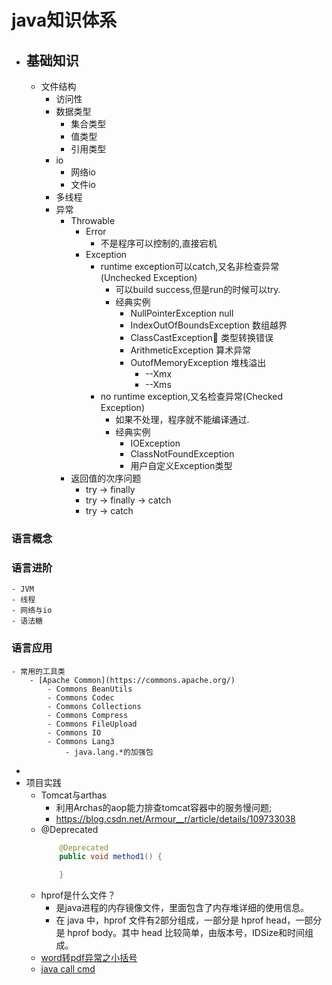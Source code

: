 

# java知识体系
- ## 基础知识
	- 文件结构
		- 访问性
		- 数据类型
			- 集合类型
			- 值类型
			- 引用类型
		- io
			- 网络io
			- 文件io
		- 多线程
		- 异常
			- Throwable
				- Error
					- 不是程序可以控制的,直接宕机
				- Exception
					- runtime exception可以catch,又名非检查异常(Unchecked Exception)
						- 可以build success,但是run的时候可以try.
						- 经典实例
							- NullPointerException null
							- IndexOutOfBoundsException 数组越界
							- ClassCastException 类型转换错误
							- ArithmeticException 算术异常
							- OutofMemoryException 堆栈溢出
								- --Xmx
								- --Xms
					- no runtime exception,又名检查异常(Checked Exception)
						- 如果不处理，程序就不能编译通过.
						- 经典实例
							- IOException
							- ClassNotFoundException
							- 用户自定义Exception类型
			- 返回值的次序问题
				- try -> finally
				- try -> finally -> catch
				- try -> catch
### 语言概念
### 语言进阶
	- JVM
	- 线程
	- 网络与io
	- 语法糖
### 语言应用
	- 常用的工具类
		- [Apache Common](https://commons.apache.org/)
			- Commons BeanUtils
			- Commons Codec
			- Commons Collections
			- Commons Compress
			- Commons FileUpload
			- Commons IO
			- Commons Lang3
				- java.lang.*的加强包
-
- 项目实践
	- Tomcat与arthas
		- 利用Archas的aop能力排查tomcat容器中的服务慢问题;
		- https://blog.csdn.net/Armour__r/article/details/109733038
	- @Deprecated
		```java
			@Deprecated
			public void method1() {

			}
		```
	- hprof是什么文件？
		- 是java进程的内存镜像文件，里面包含了内存堆详细的使用信息。
		- 在 java 中，hprof 文件有2部分组成，一部分是 hprof head，一部分是 hprof body。其中 head 比较简单，由版本号，IDSize和时间组成。
	- [word转pdf异常之小括号](https://blog.csdn.net/u012998306/article/details/124803061)
	- [java call cmd](https://www.cnblogs.com/youmiyou/p/15779230.html)